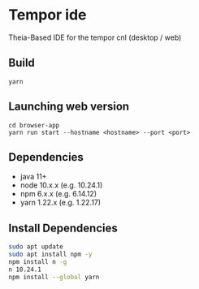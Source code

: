 # Tempor ide
Theia-Based IDE for the tempor cnl (desktop / web)

## Build
```
yarn
```
  
## Launching web version
```
cd browser-app
yarn run start --hostname <hostname> --port <port>
```
## Dependencies
- java 11+
- node 10.x.x (e.g. 10.24.1)
- npm 6.x.x (e.g. 6.14.12)
- yarn 1.22.x (e.g. 1.22.17)
## Install Dependencies
```bash
sudo apt update
sudo apt install npm -y
npm install n -g
n 10.24.1
npm install --global yarn
```

